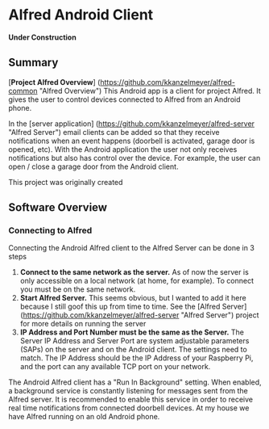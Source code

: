 # Alfred Android Client
**Under Construction**

## Summary
[**Project Alfred Overview**] (https://github.com/kkanzelmeyer/alfred-common "Alfred Overview")
This Android app is a client for project Alfred. It gives the user to control devices connected to Alfred from an Android phone.

In the [server application] (https://github.com/kkanzelmeyer/alfred-server "Alfred Server") email clients can be added so that they receive notifications when an event happens (doorbell is activated, garage door is opened, etc). With the Android application the user not only receives notifications but also has control over the device. For example, the user can open / close a garage door from the Android client.

This project was originally created 


## Software Overview
### Connecting to Alfred
Connecting the Android Alfred client to the Alfred Server can be done in 3 steps

1. **Connect to the same network as the server.** As of now the server is only accessible on a local network  (at home, for example). To connect you must be on the same network. 
2. **Start Alfred Server.** This seems obvious, but I wanted to add it here because I still goof this up from time to time. See the [Alfred Server] (https://github.com/kkanzelmeyer/alfred-server "Alfred Server") project for more details on running the server
3. **IP Address and Port Number must be the same as the Server.** The Server IP Address and Server Port are system adjustable parameters (SAPs) on the server and on the Android client. The settings need to match. The IP Address should be the IP Address of your Raspberry Pi, and the port can any available TCP port on your network.

The Android Alfred client has a "Run In Background" setting. When enabled, a background service is constantly listening for messages sent from the Alfred server. It is recommended to enable this service in order to receive real time notifications from connected doorbell devices. At my house we have Alfred running on an old Android phone.
